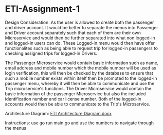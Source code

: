 # ETI-Assignment-1

Design Consideration:
As the user is allowed to create both the passenger and driver account. It would be better to separate the menus into Passenger and Driver account separately
such that each of them are their own Microservice and would then be further separated into what non logged-in and logged-in users can do. These Logged-in menu
would then have offer functionalites such as being able to request trip for logged-in passengers to checking assigned trips for logged-in Drivers.

The Passenger Microservice would contain basic information such as name, email address and mobile number which the mobile number will be used as login verification,
this will then be checked by the database to ensure that such a mobile number exists within itself then be prompted to the logged-in passenger menu, whereby
it will then be able to communicate and use the Trip microservice's functions. The Driver Microservice would contain the basic information of the 
passenger Microservice but also the included identification number and car license number. Both of the logged-in accounts would then be able to 
communicate to the Trip's Microservice.

Architecture Diagram:
[ETI Architecture Diagram.docx](https://github.com/BrianLimMJ/ETI-Assignment-1/files/10253858/ETI.Architecture.Diagram.docx)

Instructions:
use go run main.go and use the numbers to navigate through the menus
